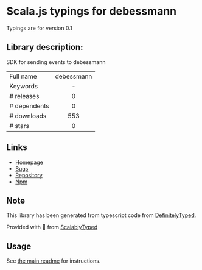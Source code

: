 
# Scala.js typings for debessmann

Typings are for version 0.1

## Library description:
SDK for sending events to debessmann

|                    |                 |
| ------------------ | :-------------: |
| Full name          | debessmann |
| Keywords           | - |
| # releases         | 0 |
| # dependents       | 0 |
| # downloads        | 553 |
| # stars            | 0 |

## Links
- [Homepage](https://github.com/fs535/debessmann#readme)
- [Bugs](https://github.com/fs535/debessmann/issues)
- [Repository](https://github.com/fs535/debessmann)
- [Npm](https://www.npmjs.com/package/debessmann)
    


## Note
This library has been generated from typescript code from [DefinitelyTyped](https://definitelytyped.org).

Provided with :purple_heart: from [ScalablyTyped](https://github.com/oyvindberg/ScalablyTyped)

## Usage
See [the main readme](../../readme.md) for instructions.


